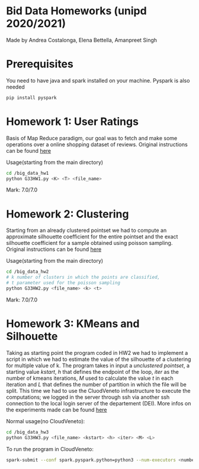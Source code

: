 # Bid Data Homeworks (unipd 2020/2021)

Made by Andrea Costalonga, Elena Bettella, Amanpreet Singh

# Prerequisites
You need to have java and spark installed on your machine.
Pyspark is also needed
```bash
pip install pyspark
```

# Homework 1: User Ratings
Basis of Map Reduce paradigm, our goal was to fetch and make some 
operations over a online shopping dataset of reviews.
Original instructions can be found [here](hw1_description)

Usage(starting from the main directory)
```bash
cd /big_data_hw1
python G33HW1.py <K> <T> <file_name>
```

Mark: 7.0/7.0

# Homework 2: Clustering
Starting from an already clustered pointset we had to compute an 
approximate silhouette coefficient for the entire pointset and 
the exact silhouette coefficient for a sample obtained using poisson sampling.
Original instructions can be found [here](hw2_description)

Usage(starting from the main directory)
```bash
cd /big_data_hw2
# k number of clusters in which the points are classified, 
# t parameter used for the poisson sampling
python G33HW2.py <file_name> <k> <t>
```

Mark: 7.0/7.0

# Homework 3: KMeans and Silhouette
Taking as starting point the program coded in HW2 we had to implement a script
in which we had to estimate the value of the silhouette of a clustering for multiple value of k.
The program takes in input a *unclustered pointset*, a starting value *kstart*, *h* that defines 
the endpoint of the loop, *iter* as the number of kmeans iterations, *M* used to calculate the
value *t* in each iteration and *L* that defines the number of partition in which the file will 
be split. 
This time we had to use the CluodVeneto infrastructure to execute the computations; we logged in the 
server through ssh via another ssh connection to the local login server of the departement (DEI).
More infos on the experiments made can be found [here](hw3_description)

Normal usage(no CloudVeneto):
```bash
cd /big_data_hw3
python G33HW3.py <file_name> <kstart> <h> <iter> <M> <L>
```

To run the program in CloudVeneto:
```bash
spark-submit --conf spark.pyspark.python=python3 --num-executors <number_of_executors> G33HW3.py <file_name> <kstart> <h> <iter> <M> <L>
```
